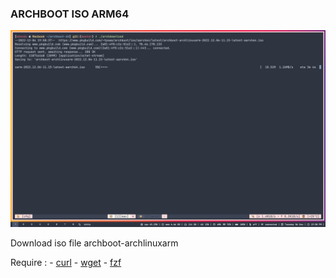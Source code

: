 ### ARCHBOOT ISO ARM64

![arhboot](./archdownload.png)

Download iso file archboot-archlinuxarm

Require : - [curl](https://github.com/curl/curl) - [wget](https://www.gnu.org/software/wget/) - [fzf](https://github.com/junegunn/fzf)


